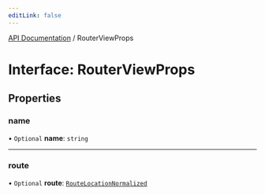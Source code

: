 ```yaml
---
editLink: false
---
```


[API Documentation](../index.md) / RouterViewProps

# Interface: RouterViewProps

## Properties

### name

• `Optional` **name**: `string`

___

### route

• `Optional` **route**: [`RouteLocationNormalized`](RouteLocationNormalized.md)
